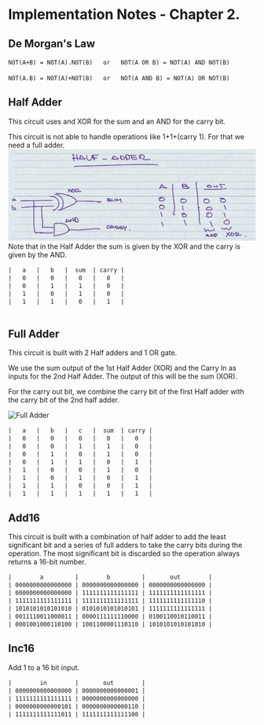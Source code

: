 # Implementation Notes - Chapter 2.

## De Morgan's Law

```
NOT(A+B) = NOT(A).NOT(B)   or   NOT(A OR B) = NOT(A) AND NOT(B)

NOT(A.B) = NOT(A)+NOT(B)   or   NOT(A AND B) = NOT(A) OR NOT(B)
```


## Half Adder

This circuit uses and XOR for the sum and an AND for the carry bit.

This circuit is not able to handle operations like 1+1+(carry 1). For that we need a full adder.
![Half Adder](img/img8.png)
Note that in the Half Adder the sum is given by the XOR and the carry is given by the AND.

```
|   a   |   b   |  sum  | carry |
|   0   |   0   |   0   |   0   |
|   0   |   1   |   1   |   0   |
|   1   |   0   |   1   |   0   |
|   1   |   1   |   0   |   1   |


```
## Full Adder
This circuit is built with 2 Half adders and 1 OR gate.

We use the sum output of the 1st Half Adder (XOR) and the Carry In as inputs for the 2nd Half Adder. The output of this will be the sum (XOR).

For the carry out bit, we combine the carry bit of the first Half adder with the carry bit of the 2nd half adder.


![Full Adder](img/img9.png)

```
|   a   |   b   |   c   |  sum  | carry |
|   0   |   0   |   0   |   0   |   0   |
|   0   |   0   |   1   |   1   |   0   |
|   0   |   1   |   0   |   1   |   0   |
|   0   |   1   |   1   |   0   |   1   |
|   1   |   0   |   0   |   1   |   0   |
|   1   |   0   |   1   |   0   |   1   |
|   1   |   1   |   0   |   0   |   1   |
|   1   |   1   |   1   |   1   |   1   |
```

## Add16

This circuit is built with a combination of half adder to add the least significant bit and a series of full adders to take the carry bits during the operation.
The most significant bit is discarded so the operation always returns a 16-bit number.

```
|        a         |        b         |       out        |
| 0000000000000000 | 0000000000000000 | 0000000000000000 |
| 0000000000000000 | 1111111111111111 | 1111111111111111 |
| 1111111111111111 | 1111111111111111 | 1111111111111110 |
| 1010101010101010 | 0101010101010101 | 1111111111111111 |
| 0011110011000011 | 0000111111110000 | 0100110010110011 |
| 0001001000110100 | 1001100001110110 | 1010101010101010 |
```

## Inc16

Add 1 to a 16 bit input.

```
|        in        |       out        |
| 0000000000000000 | 0000000000000001 |
| 1111111111111111 | 0000000000000000 |
| 0000000000000101 | 0000000000000110 |
| 1111111111111011 | 1111111111111100 |
```
